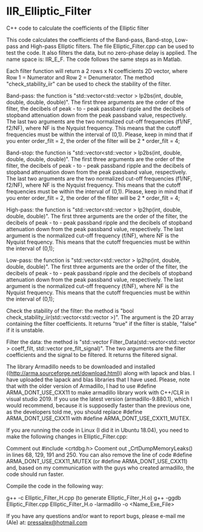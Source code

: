 # IIR_Elliptic_Filter
C++ code to calculate the coefficients of the Elliptic filter


This code calculates the coefficients of the Band-pass, Band-stop, Low-pass and High-pass Elliptic filters. The file Elliptic_Filter.cpp can be used to test the code. It also filters the data, but no zero-phase delay is applied. The name space is: IIR_E_F. The code follows the same steps as in Matlab.

Each filter function will return a 2 rows x N coefficients 2D vector, where Row 1 = Numerator and Row 2 = Denumerator. The method "check_stability_iir" can be used to check the stability of the filter.

Band-pass: the function is "std::vector<std::vector > lp2bs(int, double, double, double, double)". The first three arguments are the order of the filter, the decibels of peak - to - peak passband ripple and the decibels of stopband attenuation down from the peak passband value, respectively. The last two arguments are the two normalized cut-off frequencies (f1/NF, f2/NF), where NF is the Nyquist frequency. This means that the cutoff frequencies must be within the interval of (0,1). Please, keep in mind that if you enter order_filt = 2, the order of the filter will be 2 * order_filt = 4;

Band-stop: the function is "std::vector<std::vector > lp2bs(int, double, double, double, double)". The first three arguments are the order of the filter, the decibels of peak - to - peak passband ripple and the decibels of stopband attenuation down from the peak passband value, respectively. The last two arguments are the two normalized cut-off frequencies (f1/NF, f2/NF), where NF is the Nyquist frequency. This means that the cutoff frequencies must be within the interval of (0,1). Please, keep in mind that if you enter order_filt = 2, the order of the filter will be 2 * order_filt = 4;

High-pass: the function is "std::vector<std::vector > lp2hp(int, double, double, double)". The first three arguments are the order of the filter, the decibels of peak - to - peak passband ripple and the decibels of stopband attenuation down from the peak passband value, respectively. The last argument is the normalized cut-off frequency (f/NF), where NF is the Nyquist frequency. This means that the cutoff frequencies must be within the interval of (0,1);

Low-pass: the function is "std::vector<std::vector > lp2hp(int, double, double, double)". The first three arguments are the order of the filter, the decibels of peak - to - peak passband ripple and the decibels of stopband attenuation down from the peak passband value, respectively. The last argument is the normalized cut-off frequency (f/NF), where NF is the Nyquist frequency. This means that the cutoff frequencies must be within the interval of (0,1);

Check the stability of the filter: the method is "bool check_stability_iir(std::vector<std::vector >)". The argument is the 2D array containing the filter coefficients. It returns "true" if the filter is stable, "false" if it is unstable.

Filter the data: the method is "std::vector Filter_Data(std::vector<std::vector > coeff_filt, std::vector pre_filt_signal)". The two arguments are the filter coefficients and the signal to be filtered. It returns the filtered signal.

The library Armadillo needs to be downloaded and installed ((http://arma.sourceforge.net/download.html)) along with lapack and blas. I have uploaded the lapack and blas libraries that I have used. Please, note that with the older version of Armadillo, I had to use #define ARMA_DONT_USE_CXX11 to make armadillo library work with C++/CLR in visual studio 2019. If you use the latest version (armadillo-9.880.1), which I would recommend, because it is supposedly faster than the previous one, as the developers told me, you should replace #define ARMA_DONT_USE_CXX11 with #define ARMA_DONT_USE_CXX11_MUTEX.

If you are running the code in Linux (I did it in Ubuntu 18.04), you need to make the following changes in Elliptic_Filter.cpp:

Comment out #include <crtdbg.h>
Cooment out _CrtDumpMemoryLeaks() in lines 68, 129, 191 and 250.
You can also remove the line of code #define ARMA_DONT_USE_CXX11_MUTEX (or #define ARMA_DONT_USE_CXX11) and, based on my communication with the guys who created armadillo, the code should run faster.

Compile the code in the following way:

g++ -c Elliptic_Filter_H.cpp (to generate Elliptic_Filter_H.o)
g++ -ggdb Elliptic_Filter.cpp Elliptic_Filter_H.o -larmadillo -o <Name_Exe_File>

If you have any questions and/or want to report bugs, please e-mail me (Ale) at: pressalex@hotmail.com
